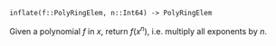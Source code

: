 ```
inflate(f::PolyRingElem, n::Int64) -> PolyRingElem
```

Given a polynomial $f$ in $x$, return $f(x^n)$, i.e. multiply all exponents by $n$.
